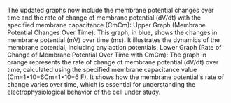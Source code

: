 The updated graphs now include the membrane potential changes over time and the rate of change of membrane potential (dV/dt) with the specified membrane capacitance (CmCm​):
Upper Graph (Membrane Potential Changes Over Time):
This graph, in blue, shows the changes in membrane potential (mV) over time (ms). It illustrates the dynamics of the membrane potential, including any action potentials.
Lower Graph (Rate of Change of Membrane Potential Over Time with CmCm​):
    The graph in orange represents the rate of change of membrane potential (dV/dt) over time, calculated using the specified membrane capacitance value (Cm=1×10−6Cm​=1×10−6 F).
    It shows how the membrane potential's rate of change varies over time, which is essential for understanding the electrophysiological behavior of the cell under study.
